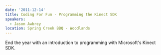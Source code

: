 ```yaml
---
date: '2011-12-14'
title: Coding For Fun - Programming the Kinect SDK
speakers:
  - Jason Awbrey
location: Spring Creek BBQ - Woodlands
---
```

End the year with an introduction to programming with Microsoft's Kinect SDK.